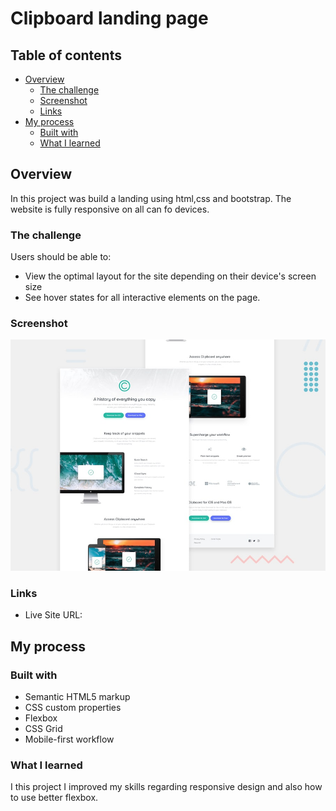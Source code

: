 # Clipboard landing page

## Table of contents

- [Overview](#overview)
  - [The challenge](#the-challenge)
  - [Screenshot](#screenshot)
  - [Links](#links)
- [My process](#my-process)
  - [Built with](#built-with)
  - [What I learned](#what-i-learned)

## Overview

In this project was build a landing using html,css and bootstrap. The website is fully responsive on all can fo devices.

### The challenge

Users should be able to:

- View the optimal layout for the site depending on their device's screen size
- See hover states for all interactive elements on the page.

### Screenshot

![](image.png)

### Links

- Live Site URL: [](https://miron-silviu.github.io/Clipboard-landing-page/)

## My process

### Built with

- Semantic HTML5 markup
- CSS custom properties
- Flexbox
- CSS Grid
- Mobile-first workflow

### What I learned

I this project I improved my skills regarding responsive design and also how to use better flexbox.
